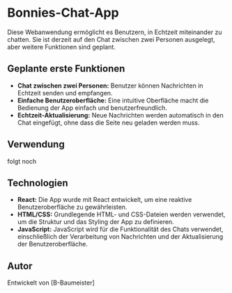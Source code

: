 # Bonnies-Chat-App

Diese Webanwendung ermöglicht es Benutzern, in Echtzeit miteinander zu chatten. Sie ist derzeit auf den Chat zwischen zwei Personen ausgelegt, aber weitere Funktionen sind geplant.

## Geplante erste Funktionen

- **Chat zwischen zwei Personen:** Benutzer können Nachrichten in Echtzeit senden und empfangen.
- **Einfache Benutzeroberfläche:** Eine intuitive Oberfläche macht die Bedienung der App einfach und benutzerfreundlich.
- **Echtzeit-Aktualisierung:** Neue Nachrichten werden automatisch in den Chat eingefügt, ohne dass die Seite neu geladen werden muss.



## Verwendung

folgt noch

## Technologien

- **React:** Die App wurde mit React entwickelt, um eine reaktive Benutzeroberfläche zu gewährleisten.
- **HTML/CSS:** Grundlegende HTML- und CSS-Dateien werden verwendet, um die Struktur und das Styling der App zu definieren.
- **JavaScript:** JavaScript wird für die Funktionalität des Chats verwendet, einschließlich der Verarbeitung von Nachrichten und der Aktualisierung der Benutzeroberfläche.

## Autor

Entwickelt von [B-Baumeister]

